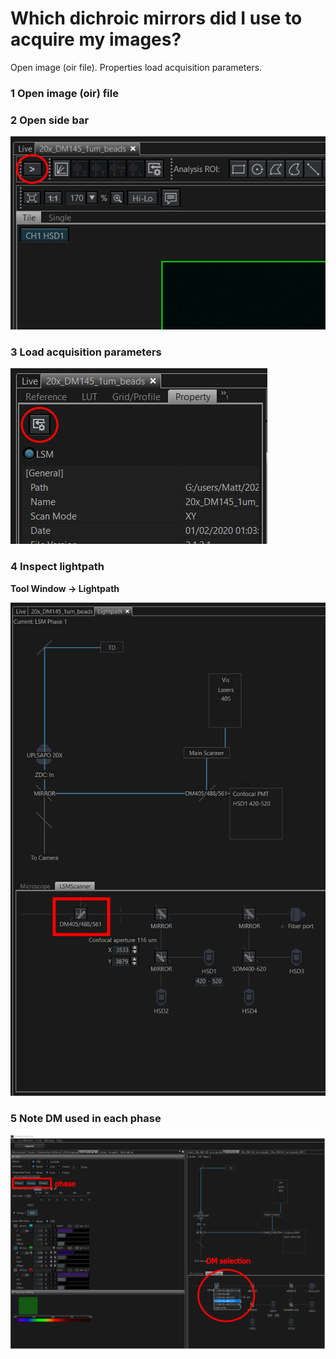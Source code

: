 # Which dichroic mirrors did I use to acquire my images?

Open image (oir file).
Properties load acquisition parameters.



### 1 Open image (oir) file


### 2 Open side bar
![open side bar](img/open-side-bar.png)


### 3 Load acquisition parameters
![property tab](img/Property-tab.png)

### 4 Inspect lightpath

**Tool Window -> Lightpath**

![lightpath](img/lightpath.png)

### 5 Note DM used in each phase

![DM selection](img/DM_selection.png)
